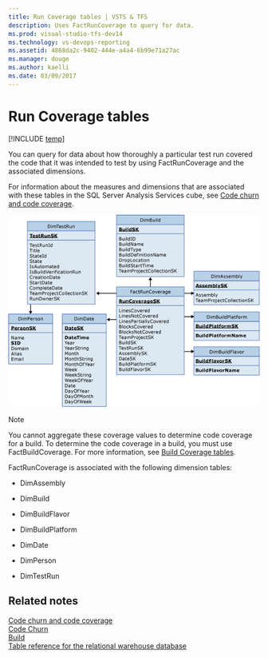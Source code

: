 ```yaml
---
title: Run Coverage tables | VSTS & TFS
description: Uses FactRunCoverage to query for data.
ms.prod: visual-studio-tfs-dev14
ms.technology: vs-devops-reporting
ms.assetid: 4868da2c-9402-444e-a4a4-6b99e71a27ac
ms.manager: douge
ms.author: kaelli
ms.date: 03/09/2017
---
```

# Run Coverage tables
[!INCLUDE [temp](../_shared/tfs-header-17-15.md)]

You can query for data about how thoroughly a particular test run covered the code that it was intended to test by using FactRunCoverage and the associated dimensions.  
  
 For information about the measures and dimensions that are associated with these tables in the SQL Server Analysis Services cube, see [Code churn and code coverage](perspective-code-analyze-report-code-churn-coverage.md).  
  
 ![Fact Table for Run Coverage](_img/teamproj_factruncoverage.png "TeamProj_FactRunCoverage")  
  
> [!NOTE]
>  You cannot aggregate these coverage values to determine code coverage for a build. To determine the code coverage in a build, you must use FactBuildCoverage. For more information, see [Build Coverage tables](table-reference-build-coverage.md).  
  
 FactRunCoverage is associated with the following dimension tables:  
  
-   DimAssembly  
  
-   DimBuild  
  
-   DimBuildFlavor  
  
-   DimBuildPlatform  
  
-   DimDate  
  
-   DimPerson  
  
-   DimTestRun  
  
## Related notes
 [Code churn and code coverage](perspective-code-analyze-report-code-churn-coverage.md)   
 [Code Churn](../excel/code-coverage-excel-report.md)  
 [Build](https://docs.microsoft.com/en-us/visualstudio/ide/walkthrough-building-an-application)   
 [Table reference for the relational warehouse database](table-reference-relational-warehouse-database.md)